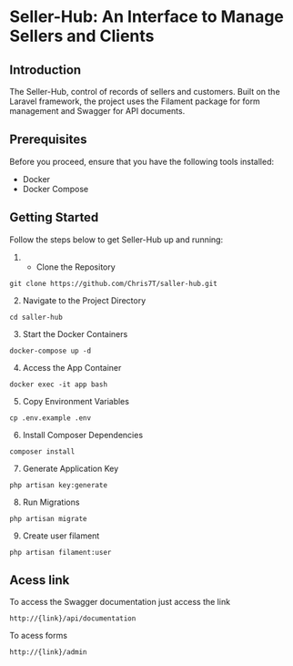 # Seller-Hub: An Interface to Manage Sellers and Clients
## Introduction
The Seller-Hub, control of records of sellers and customers. Built on the Laravel framework, the project uses the Filament package for form management and Swagger for API documents.

## Prerequisites
Before you proceed, ensure that you have the following tools installed:

 * Docker
 * Docker Compose

## Getting Started
Follow the steps below to get Seller-Hub up and running:

1. - Clone the Repository
```
git clone https://github.com/Chris7T/saller-hub.git
```
2. Navigate to the Project Directory
```
cd saller-hub
```
3. Start the Docker Containers
```
docker-compose up -d
```
4. Access the App Container
```
docker exec -it app bash
```
5. Copy Environment Variables
```
cp .env.example .env
```
6. Install Composer Dependencies
```
composer install
```
7. Generate Application Key
```
php artisan key:generate
```
8. Run Migrations
```
php artisan migrate
```
9. Create user filament
```
php artisan filament:user
```

## Acess link

To access the Swagger documentation just access the link
```
http://{link}/api/documentation
```

To acess forms
```
http://{link}/admin
```
